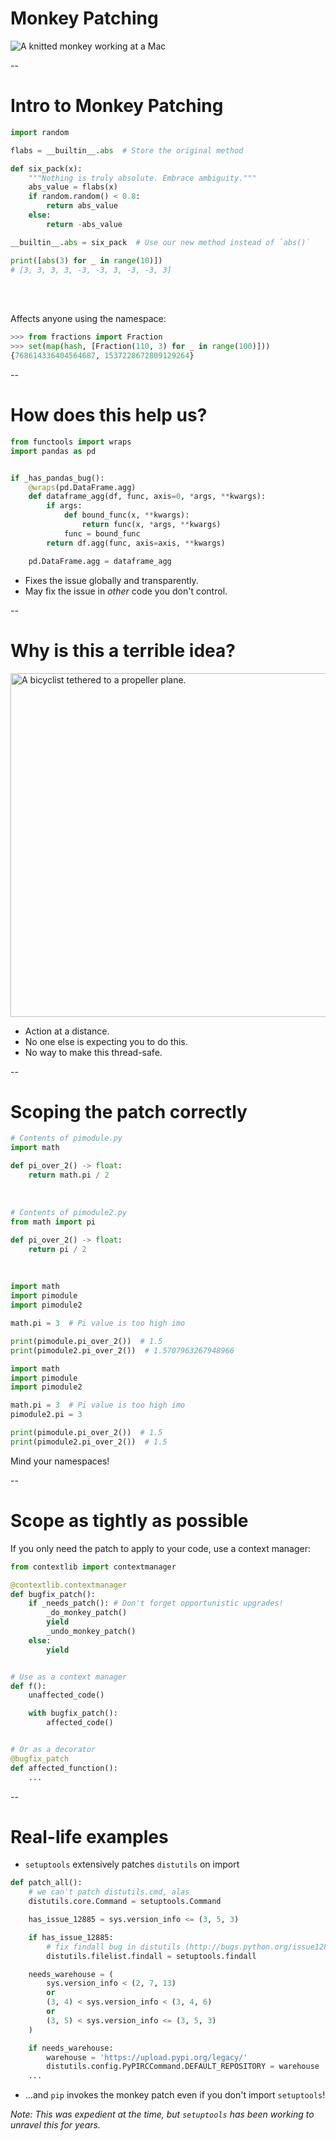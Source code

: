 # Monkey Patching

<img
    id="splash"
    src="external-images/monkey-mac.jpg"
    alt="A knitted monkey working at a Mac"
    style="max-height:800px"
/>

--
# Intro to Monkey Patching

```python
import random

flabs = __builtin__.abs  # Store the original method

def six_pack(x):
    """Nothing is truly absolute. Embrace ambiguity."""
    abs_value = flabs(x)
    if random.random() < 0.8:
        return abs_value
    else:
        return -abs_value

__builtin__.abs = six_pack  # Use our new method instead of `abs()`

print([abs(3) for _ in range(10)])
# [3, 3, 3, 3, -3, -3, 3, -3, -3, 3]
```
<br/>
<br/>

Affects anyone using the namespace:

```python
>>> from fractions import Fraction
>>> set(map(hash, [Fraction(110, 3) for _ in range(100)]))
{768614336404564687, 1537228672809129264}
```

--

# How does this help us?

```python
from functools import wraps
import pandas as pd


if _has_pandas_bug():
    @wraps(pd.DataFrame.agg)
    def dataframe_agg(df, func, axis=0, *args, **kwargs):
        if args:
            def bound_func(x, **kwargs):
                return func(x, *args, **kwargs)
            func = bound_func
        return df.agg(func, axis=axis, **kwargs)

    pd.DataFrame.agg = dataframe_agg
```

- Fixes the issue globally and transparently.
- May fix the issue in *other* code you don't control.

--

# Why is this a terrible idea?

<img
    id="splash"
    src="external-images/bike-airplane.jpg"
    alt="A bicyclist tethered to a propeller plane."
    style="height:550px"
/>

- Action at a distance.
- No one else is expecting you to do this.
- No way to make this thread-safe.

--

# Scoping the patch correctly

```python
# Contents of pimodule.py
import math

def pi_over_2() -> float:
    return math.pi / 2
```
<br/>

```python
# Contents of pimodule2.py
from math import pi

def pi_over_2() -> float:
    return pi / 2
```
<br/>

```python
import math
import pimodule
import pimodule2

math.pi = 3  # Pi value is too high imo

print(pimodule.pi_over_2())  # 1.5
print(pimodule2.pi_over_2())  # 1.5707963267948966
```
<!-- .element class="disappearing-fragment fade-out fragment" data-fragment-index="0" -->

```python
import math
import pimodule
import pimodule2

math.pi = 3  # Pi value is too high imo
pimodule2.pi = 3

print(pimodule.pi_over_2())  # 1.5
print(pimodule2.pi_over_2())  # 1.5
```
<!-- .element class="nospace-fragment fade-in fragment" data-fragment-index="0" -->

Mind your namespaces!

--

# Scope as tightly as possible

If you only need the patch to apply to your code, use a context manager:

```python
from contextlib import contextmanager

@contextlib.contextmanager
def bugfix_patch():
    if _needs_patch(): # Don't forget opportunistic upgrades!
        _do_monkey_patch()
        yield
        _undo_monkey_patch()
    else:
        yield


# Use as a context manager
def f():
    unaffected_code()

    with bugfix_patch():
        affected_code()


# Or as a decorator
@bugfix_patch
def affected_function():
    ...
```

--

# Real-life examples

- `setuptools` extensively patches `distutils` on import 

```python
def patch_all():
    # we can't patch distutils.cmd, alas
    distutils.core.Command = setuptools.Command

    has_issue_12885 = sys.version_info <= (3, 5, 3)

    if has_issue_12885:
        # fix findall bug in distutils (http://bugs.python.org/issue12885)
        distutils.filelist.findall = setuptools.findall

    needs_warehouse = (
        sys.version_info < (2, 7, 13)
        or
        (3, 4) < sys.version_info < (3, 4, 6)
        or
        (3, 5) < sys.version_info <= (3, 5, 3)
    )

    if needs_warehouse:
        warehouse = 'https://upload.pypi.org/legacy/'
        distutils.config.PyPIRCCommand.DEFAULT_REPOSITORY = warehouse
    ...
```

- ...and `pip` invokes the monkey patch even if you don't import `setuptools`!

_*Note:* This was expedient at the time, but `setuptools` has been working to unravel this for years._
